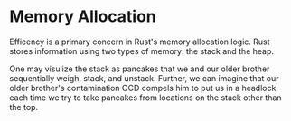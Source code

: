 # Memory Allocation

Efficency is a primary concern in Rust's memory allocation logic. Rust stores information using two types of memory: the stack and the heap.

One may visulize the stack as pancakes that we and our older brother sequentially weigh, stack, and unstack. Further, we can imagine that our older brother's contamination OCD compels him to put us in a headlock each time we try to take pancakes from locations on the stack other than the top.

